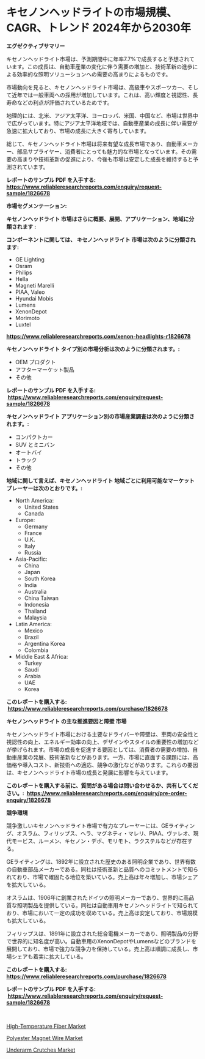 <p><h1>キセノンヘッドライトの市場規模、CAGR、トレンド 2024年から2030年</h1></p><p><strong>エグゼクティブサマリー</strong></p>
<p><p>キセノンヘッドライト市場は、予測期間中に年率7.7%で成長すると予想されています。この成長は、自動車産業の変化に伴う需要の増加と、技術革新の進歩による効率的な照明ソリューションへの需要の高まりによるものです。</p><p>市場動向を見ると、キセノンヘッドライト市場は、高級車やスポーツカー、そして近年では一般車両への採用が増加しています。これは、高い輝度と視認性、長寿命などの利点が評価されているためです。</p><p>地理的には、北米、アジア太平洋、ヨーロッパ、米国、中国など、市場は世界中で広がっています。特にアジア太平洋地域では、自動車産業の成長に伴い需要が急速に拡大しており、市場の成長に大きく寄与しています。</p><p>総じて、キセノンヘッドライト市場は将来有望な成長市場であり、自動車メーカー、部品サプライヤー、消費者にとっても魅力的な市場となっています。その需要の高まりや技術革新の促進により、今後も市場は安定した成長を維持すると予測されています。</p></p>
<p><strong>レポートのサンプル PDF を入手する: <a href="https://www.reliableresearchreports.com/enquiry/request-sample/1826678">https://www.reliableresearchreports.com/enquiry/request-sample/1826678</a></strong></p>
<p><strong>市場セグメンテーション:</strong></p>
<p><strong> キセノンヘッドライト 市場はさらに概要、展開、アプリケーション、地域に分類されます :</strong></p>
<p><strong>コンポーネントに関しては、 キセノンヘッドライト 市場は次のように分類されます: &nbsp;</strong></p>
<p><ul><li>GE Lighting</li><li>Osram</li><li>Philips</li><li>Hella</li><li>Magneti Marelli</li><li>PIAA, Valeo</li><li>Hyundai Mobis</li><li>Lumens</li><li>XenonDepot</li><li>Morimoto</li><li>Luxtel</li></ul></p>
<p><strong><a href="https://www.reliableresearchreports.com/xenon-headlights-r1826678">https://www.reliableresearchreports.com/xenon-headlights-r1826678</a></strong></p>
<p><strong> キセノンヘッドライト タイプ別の市場分析は次のように分類されます。:</strong></p>
<p><ul><li>OEM プロダクト</li><li>アフターマーケット製品</li><li>その他</li></ul></p>
<p><strong>レポートのサンプル PDF を入手する: &nbsp;<a href="https://www.reliableresearchreports.com/enquiry/request-sample/1826678">https://www.reliableresearchreports.com/enquiry/request-sample/1826678</a></strong></p>
<p><strong> キセノンヘッドライト アプリケーション別の市場産業調査は次のように分類されます。:</strong></p>
<p><ul><li>コンパクトカー</li><li>SUV とミニバン</li><li>オートバイ</li><li>トラック</li><li>その他</li></ul></p>
<p><strong>地域に関して言えば、キセノンヘッドライト 地域ごとに利用可能なマーケットプレーヤーは次のとおりです。:</strong></p>
<p><ul>
    <li>
        North America:
        <ul>
            <li>United States</li>
            <li>Canada</li>
        </ul>
    </li>
    <li>
        Europe:
        <ul>
            <li>Germany</li>
            <li>France</li>
            <li>U.K.</li>
            <li>Italy</li>
            <li>Russia</li>
        </ul>
    </li>
    <li>
        Asia-Pacific:
        <ul>
            <li>China</li>
            <li>Japan</li>
            <li>South Korea</li>
            <li>India</li>
            <li>Australia</li>
            <li>China Taiwan</li>
            <li>Indonesia</li>
            <li>Thailand</li>
            <li>Malaysia</li>
        </ul>
    </li>
    <li>
        Latin America:
        <ul>
            <li>Mexico</li>
            <li>Brazil</li>
            <li>Argentina Korea</li>
            <li>Colombia</li>
        </ul>
    </li>
    <li>
        Middle East & Africa:
        <ul>
            <li>Turkey</li>
            <li>Saudi</li>
            <li>Arabia</li>
            <li>UAE</li>
            <li>Korea</li>
        </ul>
    </li>
    </ul></p>
<p><strong>このレポートを購入する: &nbsp;<a href="https://www.reliableresearchreports.com/purchase/1826678">https://www.reliableresearchreports.com/purchase/1826678</a></strong></p>
<p><strong>キセノンヘッドライト の主な推進要因と障壁 市場</strong></p>
<p><p>キセノンヘッドライト市場における主要なドライバーや障壁は、車両の安全性と視認性の向上、エネルギー効率の向上、デザインやスタイルの重要性の増加などが挙げられます。市場の成長を促進する要因としては、消費者の需要の増加、自動車産業の発展、技術革新などがあります。一方、市場に直面する課題には、高価格や導入コスト、新技術への適応、競争の激化などがあります。これらの要因は、キセノンヘッドライト市場の成長と発展に影響を与えています。</p></p>
<p><strong>このレポートを購入する前に、質問がある場合は問い合わせるか、共有してください。:&nbsp; <a href="https://www.reliableresearchreports.com/enquiry/pre-order-enquiry/1826678">https://www.reliableresearchreports.com/enquiry/pre-order-enquiry/1826678</a></strong></p>
<p><strong>競争環境</strong></p>
<p><p>競争激しいキセノンヘッドライト市場で有力なプレーヤーには、GEライティング、オスラム、フィリップス、ヘラ、マグネティ・マレリ、PIAA、ヴァレオ、現代モービス、ルーメン、キセノン・デポ、モリモト、ラクステルなどが存在する。</p><p>GEライティングは、1892年に設立された歴史のある照明企業であり、世界有数の自動車部品メーカーである。同社は技術革新と品質へのコミットメントで知られており、市場で確固たる地位を築いている。売上高は年々増加し、市場シェアを拡大している。</p><p>オスラムは、1906年に創業されたドイツの照明メーカーであり、世界的に高品質な照明製品を提供している。同社は自動車用キセノンヘッドライトで知られており、市場において一定の成功を収めている。売上高は安定しており、市場規模も拡大している。</p><p>フィリップスは、1891年に設立された総合電機メーカーであり、照明製品の分野で世界的に知名度が高い。自動車用のXenonDepotやLumensなどのブランドを展開しており、市場で強力な競争力を保持している。売上高は順調に成長し、市場シェアも着実に拡大している。</p></p>
<p><strong>このレポートを購入する: &nbsp; <a href="https://www.reliableresearchreports.com/purchase/1826678">https://www.reliableresearchreports.com/purchase/1826678</a></strong></p>
<p><strong>レポートのサンプル PDF を入手する: &nbsp;<a href="https://www.reliableresearchreports.com/enquiry/request-sample/1826678">https://www.reliableresearchreports.com/enquiry/request-sample/1826678</a></strong><strong></strong></p>
<p>&nbsp;</p>
<p><p><a href="https://www.linkedin.com/pulse/high-temperature-fiber-market-comprehensive-report-its-share-vbxuf?trackingId=E8vzFruKjULVF4kWFXMLvQ%3D%3D">High-Temperature Fiber Market</a></p><p><a href="https://www.linkedin.com/pulse/polyester-magnet-wire-market-comprehensive-report-its-patof?trackingId=n39iCpzTjMaqAhVMYC%2BMzA%3D%3D">Polyester Magnet Wire Market</a></p><p><a href="https://www.linkedin.com/pulse/underarm-crutches-market-size-trends-complete-industry-ht0me?trackingId=KD5J8uRM83CrwfR67KDLoQ%3D%3D">Underarm Crutches Market</a></p></p>